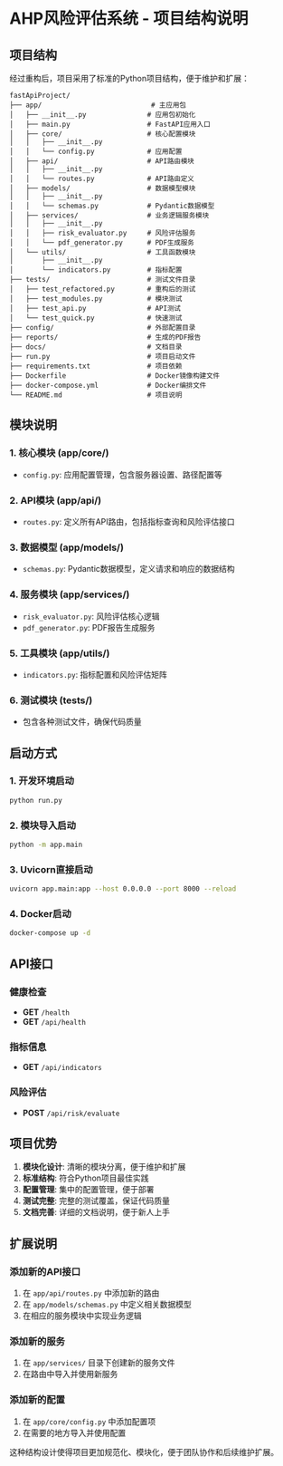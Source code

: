 # AHP风险评估系统 - 项目结构说明

## 项目结构

经过重构后，项目采用了标准的Python项目结构，便于维护和扩展：

```
fastApiProject/
├── app/                           # 主应用包
│   ├── __init__.py               # 应用包初始化
│   ├── main.py                   # FastAPI应用入口
│   ├── core/                     # 核心配置模块
│   │   ├── __init__.py
│   │   └── config.py             # 应用配置
│   ├── api/                      # API路由模块
│   │   ├── __init__.py
│   │   └── routes.py             # API路由定义
│   ├── models/                   # 数据模型模块
│   │   ├── __init__.py
│   │   └── schemas.py            # Pydantic数据模型
│   ├── services/                 # 业务逻辑服务模块
│   │   ├── __init__.py
│   │   ├── risk_evaluator.py     # 风险评估服务
│   │   └── pdf_generator.py      # PDF生成服务
│   └── utils/                    # 工具函数模块
│       ├── __init__.py
│       └── indicators.py         # 指标配置
├── tests/                        # 测试文件目录
│   ├── test_refactored.py        # 重构后的测试
│   ├── test_modules.py           # 模块测试
│   ├── test_api.py               # API测试
│   └── test_quick.py             # 快速测试
├── config/                       # 外部配置目录
├── reports/                      # 生成的PDF报告
├── docs/                         # 文档目录
├── run.py                        # 项目启动文件
├── requirements.txt              # 项目依赖
├── Dockerfile                    # Docker镜像构建文件
├── docker-compose.yml            # Docker编排文件
└── README.md                     # 项目说明
```

## 模块说明

### 1. 核心模块 (app/core/)
- `config.py`: 应用配置管理，包含服务器设置、路径配置等

### 2. API模块 (app/api/)
- `routes.py`: 定义所有API路由，包括指标查询和风险评估接口

### 3. 数据模型 (app/models/)
- `schemas.py`: Pydantic数据模型，定义请求和响应的数据结构

### 4. 服务模块 (app/services/)
- `risk_evaluator.py`: 风险评估核心逻辑
- `pdf_generator.py`: PDF报告生成服务

### 5. 工具模块 (app/utils/)
- `indicators.py`: 指标配置和风险评估矩阵

### 6. 测试模块 (tests/)
- 包含各种测试文件，确保代码质量

## 启动方式

### 1. 开发环境启动
```bash
python run.py
```

### 2. 模块导入启动
```bash
python -m app.main
```

### 3. Uvicorn直接启动
```bash
uvicorn app.main:app --host 0.0.0.0 --port 8000 --reload
```

### 4. Docker启动
```bash
docker-compose up -d
```

## API接口

### 健康检查
- **GET** `/health`
- **GET** `/api/health`

### 指标信息
- **GET** `/api/indicators`

### 风险评估
- **POST** `/api/risk/evaluate`

## 项目优势

1. **模块化设计**: 清晰的模块分离，便于维护和扩展
2. **标准结构**: 符合Python项目最佳实践
3. **配置管理**: 集中的配置管理，便于部署
4. **测试完整**: 完整的测试覆盖，保证代码质量
5. **文档完善**: 详细的文档说明，便于新人上手

## 扩展说明

### 添加新的API接口
1. 在 `app/api/routes.py` 中添加新的路由
2. 在 `app/models/schemas.py` 中定义相关数据模型
3. 在相应的服务模块中实现业务逻辑

### 添加新的服务
1. 在 `app/services/` 目录下创建新的服务文件
2. 在路由中导入并使用新服务

### 添加新的配置
1. 在 `app/core/config.py` 中添加配置项
2. 在需要的地方导入并使用配置

这种结构设计使得项目更加规范化、模块化，便于团队协作和后续维护扩展。 